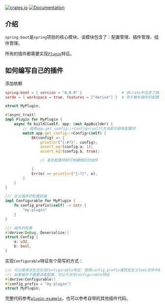 [![crates.io](https://img.shields.io/crates/v/spring-boot.svg)](https://crates.io/crates/spring-boot)
[![Documentation](https://docs.rs/spring-boot/badge.svg)](https://docs.rs/spring-boot)

## 介绍

`spring-boot`是`spring`项目的核心模块，该模块包含了：配置管理、插件管理、组件管理。

所有的插件都需要实现[`Plugin`](https://docs.rs/spring-boot/latest/spring_boot/plugin/trait.Plugin.html)特征。

## 如何编写自己的插件

添加依赖

```toml
spring-boot = { version = "0.0.9" }                  # 该crate中包含了插件trait的定义
serde = { workspace = true, features = ["derive"] }  # 用于解析插件的配置项
```

```rust
struct MyPlugin;

#[async_trait]
impl Plugin for MyPlugin {
    async fn build(&self, app: &mut AppBuilder) {
        // 调用app.get_config::<Config>(self)方法即可获取配置项
        match app.get_config::<Config>(self) {
            Ok(config) => {
                println!("{:#?}", config);
                assert_eq!(config.a, 1);
                assert_eq!(config.b, true);

                // 拿到配置项即可构建相应的组件

            }
            Err(e) => println!("{:?}", e),
        }
    }
}

/// 定义插件的配置前缀
impl Configurable for MyPlugin {
    fn config_prefix(&self) -> &str {
        "my-plugin"
    }
}

/// 插件的配置
#[derive(Debug, Deserialize)]
struct Config {
    a: u32,
    b: bool,
}
```

实现`Configurable`特征有个简写的方式：

```rust
/// 可以使用派生宏实现Configurable特征，使用config_prefix属性宏定义toml文件中配置的前缀
/// 如果插件不需要读取配置，可以不派生Configurable特征
#[derive(Configurable)]
#[config_prefix = "my-plugin"]
struct MyPlugin;
```

完整代码参考[`plugin-example`](https://github.com/spring-rs/spring-rs/tree/master/examples/plugin-example)，也可以参考自带的其他插件代码。
